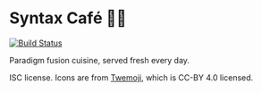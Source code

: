 # Syntax Café 👨‍🍳

[![Build Status](https://travis-ci.org/Wilfred/language-diner.svg?branch=master)](https://travis-ci.org/Wilfred/language-diner)

Paradigm fusion cuisine, served fresh every day.

ISC license. Icons are from
[Twemoji](https://github.com/twitter/twemoji), which is CC-BY 4.0 licensed.
